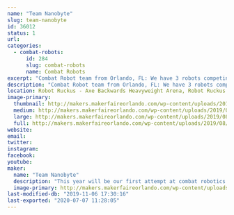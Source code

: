 ```yaml
---
name: "Team Nanobyte"
slug: team-nanobyte
id: 36012
status: 1
url: 
categories:
  - combat-robots:
      id: 284
      slug: combat-robots
      name: Combat Robots
excerpt: "Combat Robot team from Orlando, FL: We have 3 robots competing this year.  Doomzday (Antweight), Cybershock (Beetleweight) and Sassy Pants (Dogeweight).  Come on out and watch the carnage!!!"
description: "Combat Robot team from Orlando, FL: We have 3 robots competing this year.  Doomzday (Antweight), Cybershock (Beetleweight) and Sassy Pants (Dogeweight).  Come on out and watch the carnage!!!"
location: Robot Ruckus - Axe Backwards Heavyweight Arena, Robot Ruckus - Small Arena
image-primary:
  thumbnail: http://makers.makerfaireorlando.com/wp-content/uploads/2019/08/Team-Nanobyte-Logo-1-150x150.jpg
  medium: http://makers.makerfaireorlando.com/wp-content/uploads/2019/08/Team-Nanobyte-Logo-1-300x181.jpg
  large: http://makers.makerfaireorlando.com/wp-content/uploads/2019/08/Team-Nanobyte-Logo-1-1024x617.jpg
  full: http://makers.makerfaireorlando.com/wp-content/uploads/2019/08/Team-Nanobyte-Logo-1.jpg
website: 
email: 
twitter: 
instagram: 
facebook: 
youtube: 
maker:
  name: "Team Nanobyte"
  description: "This year will be our first attempt at combat robotics.  We will be entering one beetleweight robot (Cybershock) and keeping our fingers crossed that we do pretty good."
  image-primary: http://makers.makerfaireorlando.com/wp-content/uploads/2018/10/Cybershock-3d-1024x744.jpg
last-modified-db: "2019-11-06 17:30:16"
last-exported: "2020-07-07 11:28:05"
---
```

